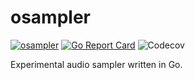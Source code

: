 # osampler
[![osampler](https://circleci.com/gh/oletizi/osampler.svg?style=shield)](https://circleci.com/gh/oletizi/osampler)
[![Go Report Card](https://goreportcard.com/badge/github.com/oletizi/osampler)](https://goreportcard.com/report/github.com/oletizi/osampler)
![Codecov](https://img.shields.io/codecov/c/gh/oletizi/osampler?style=plastic)

Experimental audio sampler written in Go.

